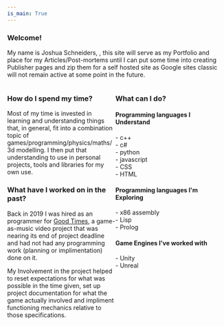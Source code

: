 ```yaml
---
is_main: True
---
```

### Welcome!

My name is Joshua Schneiders, , this site will serve as my Portfolio and place for my Articles/Post-mortems until I can put some time into creating Publisher pages and zip them for a self hosted site as Google sites classic will not remain active at some point in the future.


<div style="float: left; width: 50%;">

<h3>How do I spend my time?</h3>

<p>
Most of my time is invested in learning and understanding things that, in general, fit into a combination topic of games/programming/physics/maths/3d modelling.
I then put that understanding to use in personal projects, tools and libraries for my own use.
</p>

<h3>What have I worked on in the past?</h3>

<p>
Back in 2019 I was hired as an programmer for <a href="https://web.archive.org/web/20191024001423/http://www.genesisowusu.com/">Good Times</a>, a game-as-music video project that was nearing its end of project deadline and had not had any programming work (planning or implimentation) done on it.
</p>
<p>
My Involvement in the project helped to reset expectations for what was possible in the time given, set up project documentation for what the game actually involved and impliment functioning mechanics relative to those specifications.
</p>

</div>

<div style="float: left; width: 50%;">


<h3>What can I do?</h3>

<h4>Programming languages I Understand</h4>
<p>
<div>- c++</div>
<div>- c#</div>
<div>- python</div>
<div>- javascript</div>
<div>- CSS</div>
<div>- HTML</div>
</p>

<h4>Programming languages I'm Exploring</h4>
<p>
<div>- x86 assembly</div>
<div>- Lisp</div>
<div>- Prolog</div>
</p>

<h4>Game Engines I've worked with</h4>
<p>
<div>- Unity</div>
<div>- Unreal</div>
</p>


</div>
